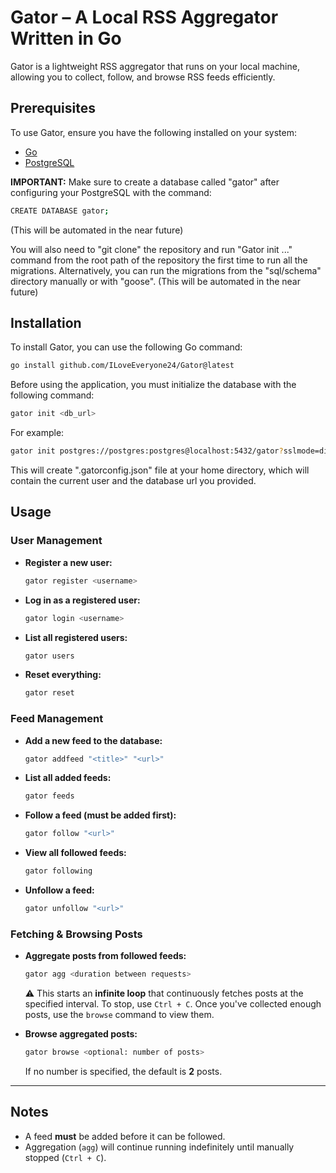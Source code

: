 # Gator – A Local RSS Aggregator Written in Go

Gator is a lightweight RSS aggregator that runs on your local machine, allowing you to collect, follow, and browse RSS feeds efficiently.

## Prerequisites
To use Gator, ensure you have the following installed on your system:
- [Go](https://go.dev/)
- [PostgreSQL](https://www.postgresql.org/)

**IMPORTANT:**
Make sure to create a database called "gator" after configuring your PostgreSQL with the command:
  ```sh
  CREATE DATABASE gator;
  ```
(This will be automated in the near future)

You will also need to "git clone" the repository and run "Gator init ..." command from the root path of the repository the first time to run all the migrations. Alternatively, you can run the migrations from the "sql/schema" directory manually or with "goose".
(This will be automated in the near future)

## Installation

To install Gator, you can use the following Go command:

  ```sh
  go install github.com/ILoveEveryone24/Gator@latest
  ```

Before using the application, you must initialize the database with the following command:  

  ```sh
  gator init <db_url>  
  ```

For example:  

  ```sh
  gator init postgres://postgres:postgres@localhost:5432/gator?sslmode=disable
  ```
This will create ".gatorconfig.json" file at your home directory, which will contain the current user and the database url you provided.

## Usage

### User Management
- **Register a new user:**
  ```sh
  gator register <username>
  ```
- **Log in as a registered user:**
  ```sh
  gator login <username>
  ```
- **List all registered users:**
  ```sh
  gator users
  ```
- **Reset everything:**
  ```sh
  gator reset
  ```

### Feed Management
- **Add a new feed to the database:**
  ```sh
  gator addfeed "<title>" "<url>"
  ```
- **List all added feeds:**
  ```sh
  gator feeds
  ```
- **Follow a feed (must be added first):**
  ```sh
  gator follow "<url>"
  ```
- **View all followed feeds:**
  ```sh
  gator following
  ```
- **Unfollow a feed:**
  ```sh
  gator unfollow "<url>"
  ```

### Fetching & Browsing Posts
- **Aggregate posts from followed feeds:**
  ```sh
  gator agg <duration between requests>
  ```
  ⚠️ This starts an **infinite loop** that continuously fetches posts at the specified interval. To stop, use `Ctrl + C`. Once you've collected enough posts, use the `browse` command to view them.

- **Browse aggregated posts:**
  ```sh
  gator browse <optional: number of posts>
  ```
  If no number is specified, the default is **2** posts.

---

## Notes
- A feed **must** be added before it can be followed.
- Aggregation (`agg`) will continue running indefinitely until manually stopped (`Ctrl + C`).

